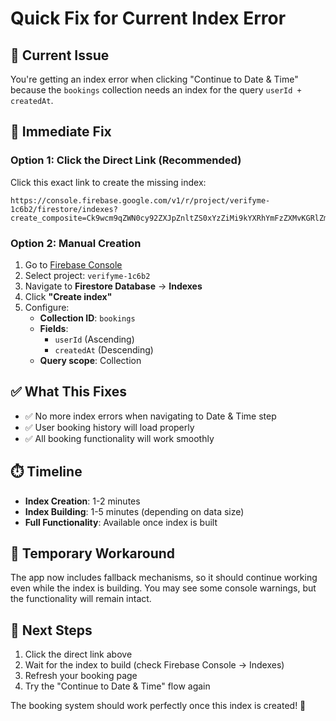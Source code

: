 # Quick Fix for Current Index Error

## 🚨 Current Issue
You're getting an index error when clicking "Continue to Date & Time" because the `bookings` collection needs an index for the query `userId + createdAt`.

## 🔧 Immediate Fix

### Option 1: Click the Direct Link (Recommended)
Click this exact link to create the missing index:
```
https://console.firebase.google.com/v1/r/project/verifyme-1c6b2/firestore/indexes?create_composite=Ck9wcm9qZWN0cy92ZXJpZnltZS0xYzZiMi9kYXRhYmFzZXMvKGRlZmF1bHQpL2NvbGxlY3Rpb25Hcm91cHMvYm9va2luZ3MvaW5kZXhlcy9fEAEaCgoGdXNlcklkEAEaDQoJY3JlYXRlZEF0EAIaDAoIX19uYW1lX18QAg
```

### Option 2: Manual Creation
1. Go to [Firebase Console](https://console.firebase.google.com/)
2. Select project: `verifyme-1c6b2`
3. Navigate to **Firestore Database** → **Indexes**
4. Click **"Create index"**
5. Configure:
   - **Collection ID**: `bookings`
   - **Fields**:
     - `userId` (Ascending)
     - `createdAt` (Descending)
   - **Query scope**: Collection

## ✅ What This Fixes
- ✅ No more index errors when navigating to Date & Time step
- ✅ User booking history will load properly
- ✅ All booking functionality will work smoothly

## ⏱️ Timeline
- **Index Creation**: 1-2 minutes
- **Index Building**: 1-5 minutes (depending on data size)
- **Full Functionality**: Available once index is built

## 🔄 Temporary Workaround
The app now includes fallback mechanisms, so it should continue working even while the index is building. You may see some console warnings, but the functionality will remain intact.

## 🎯 Next Steps
1. Click the direct link above
2. Wait for the index to build (check Firebase Console → Indexes)
3. Refresh your booking page
4. Try the "Continue to Date & Time" flow again

The booking system should work perfectly once this index is created! 🚀
